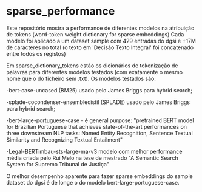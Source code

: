 # sparse_performance
Este repositório mostra a performance de diferentes modelos na atribuição de tokens (word-token weight dictionary for sparse embeddings)
Cada modelo foi aplicado a um dataset sample com 429 entradas do dgsi e +17M de caracteres no total (o texto em 'Decisão Texto Integral' foi concatenado entre todos os registos)

Em sparse_dictionary_tokens estão os dicionários de tokenização de palavras para diferentes modelos testados (com exatamente o mesmo nome que o do ficheiro sem .txt). Os modelos testados são: 

-bert-case-uncased (BM25) usado pelo James Briggs para hybrid search;

-splade-cocondenser-ensembledistil (SPLADE) usado pelo James Briggs para hybrid search;

-bert-large-portuguese-case - é general purpose: "pretrained BERT model for Brazilian Portuguese that achieves state-of-the-art performances on three downstream NLP tasks: Named Entity Recognition, Sentence Textual Similarity and Recognizing Textual Entailment"

-Legal-BERTimbau-sts-large-ma-v3 modelo com melhor performance média criada pelo Rui Melo na tese de mestrado "A Semantic Search System for Supremo Tribunal de Justiça"

 O melhor desempenho aparente para fazer sparse embeddings do sample dataset do dgsi é de longe o do modelo bert-large-portuguese-case.
